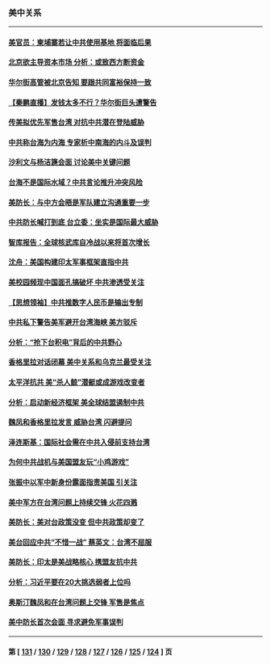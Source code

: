 ### 美中关系
---
#### [美官员：柬埔寨若让中共使用基地 将面临后果](../../pages/nf1412576/n13759316.md) 
#### [北京欲主导资本市场 分析：或致西方断资金](../../pages/nf1412576/n13759138.md) 
#### [华尔街高管被北京告知 要跟共同富裕保持一致](../../pages/nf1412576/n13759067.md) 
#### [【秦鹏直播】发钱太多不行？华尔街巨头遭警告](../../pages/nf1412576/n13758979.md) 
#### [传美拟优先军售台湾 对抗中共潜在登陆威胁](../../pages/nf1412576/n13758962.md) 
#### [中共称台海为内海 专家析中南海的内斗及误判](../../pages/nf1412576/n13758772.md) 
#### [沙利文与杨洁篪会面 讨论美中关键问题](../../pages/nf1412576/n13758918.md) 
#### [台海不是国际水域？中共言论推升冲突风险](../../pages/nf1412576/n13758829.md) 
#### [美防长：与中方会晤是军队建立沟通重要一步](../../pages/nf1412576/n13758740.md) 
#### [中共防长喊打到底 台立委：坐实是国际最大威胁](../../pages/nf1412576/n13758711.md) 
#### [智库报告：全球核武库自冷战以来将首次增长](../../pages/nf1412576/n13758548.md) 
#### [沈舟：美国构建印太军事框架直指中共](../../pages/nf1412576/n13758167.md) 
#### [美校园频现中国面孔搞破坏 中共渗透受关注](../../pages/nf1412576/n13758129.md) 
#### [【思想领袖】中共推数字人民币是输出专制](../../pages/nf1412576/n13742264.md) 
#### [中共私下警告美军避开台湾海峡 美方驳斥](../../pages/nf1412576/n13758085.md) 
#### [分析：“抢下台积电”背后的中共野心](../../pages/nf1412576/n13758053.md) 
#### [香格里拉对话闭幕 美中关系和乌克兰最受关注](../../pages/nf1412576/n13757929.md) 
#### [太平洋抗共 美“杀人鲸”潜艇或成游戏改变者](../../pages/nf1412576/n13754341.md) 
#### [分析：启动新经济框架 美全球结盟遏制中共](../../pages/nf1412576/n13757490.md) 
#### [魏凤和香格里拉发言 威胁台湾 闪避提问](../../pages/nf1412576/n13757352.md) 
#### [泽连斯基：国际社会需在中共入侵前支持台湾](../../pages/nf1412576/n13757498.md) 
#### [为何中共战机与美国盟友玩“小鸡游戏”](../../pages/nf1412576/n13757366.md) 
#### [张振中以军中新身份露面指责美国 引关注](../../pages/nf1412576/n13757337.md) 
#### [美中军方在台湾问题上持续交锋 火花四溅](../../pages/nf1412576/n13757334.md) 
#### [美防长：美对台政策没变 但中共政策却变了](../../pages/nf1412576/n13757281.md) 
#### [美台回应中共“不惜一战” 蔡英文：台湾不屈服](../../pages/nf1412576/n13757118.md) 
#### [美防长：印太是美战略核心 携盟友抗中共](../../pages/nf1412576/n13757037.md) 
#### [分析：习近平要在20大挑选弱者上位吗](../../pages/nf1412576/n13756800.md) 
#### [奥斯汀魏凤和在台湾问题上交锋 军售是焦点](../../pages/nf1412576/n13756729.md) 
#### [美中防长首次会面 寻求避免军事误判](../../pages/nf1412576/n13756558.md) 

---
#### 第 [ [131](./131.md) / [130](./130.md) / [129](./129.md) / [128](./128.md) / [127](./127.md) / [126](./126.md) / [125](./125.md) / [124](./124.md) ] 页

